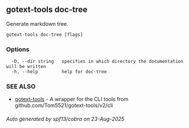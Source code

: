 ## gotext-tools doc-tree

Generate markdown tree.

```
gotext-tools doc-tree [flags]
```

### Options

```
  -D, --dir string   specifies in which directory the documentation will be written
  -h, --help         help for doc-tree
```

### SEE ALSO

* [gotext-tools](gotext-tools.md)	 - A wrapper for the CLI tools from github.com/Tom5521/gotext-tools/v2/cli

###### Auto generated by spf13/cobra on 23-Aug-2025
